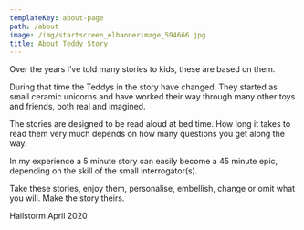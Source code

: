 ```yaml
---
templateKey: about-page
path: /about
image: /img/startscreen_elbannerimage_594666.jpg
title: About Teddy Story
---
```

Over the years I’ve told many stories to kids, these are based on them.

During that time the Teddys in the story have changed. They  started as small ceramic unicorns and have worked their way through many other toys and friends, both real and imagined.

The stories are designed to be read aloud at bed time.  How long it takes to read them very much depends on how many questions you get along the way.  

In my experience a 5 minute story can easily become a 45 minute epic, depending on the skill of the small interrogator(s). 

Take these stories, enjoy them, personalise, embellish, change or omit what you will.  Make the story theirs.

Hailstorm 
April 2020
